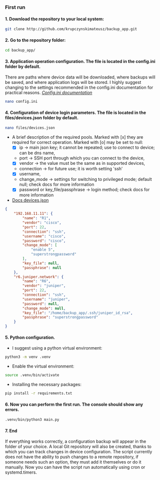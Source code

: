 ### First run

#### 1. Download the repository to your local system:

```bash
git clone http://github.com/krupczynskimateusz/backup_app.git
```
#### 2. Go to the repository folder:

```bash
cd backup_app/
```
#### 3. Application operation configuration. The file is located in the config.ini folder by default.
There are paths where device data will be downloaded, where backups will be saved, and where application logs will be stored.
I highly suggest changing to the settings recommended in the config.ini documentation for practical reasons.
*[Config.ini documentation](./docs/doc_config.md)*
```bash
nano config.ini
```

#### 4. Configuration of device login parameters. The file is located in the files/devices.json folder by default.
```bash
nano files/devices.json
```
 - A brief description of the required pools. Marked with [x] they are required for correct operation. Marked with [o] may be set to null:
   - [x] ip -> main json key; it cannot be repeated; use to connect to device; can be dns name,
   - port -> SSH port through which you can connect to the device,
   - [x] vendor -> the value must be the same as in supported devices,
   - connection -> for future use; it is worth setting 'ssh'
   - [x] username,
   - change_mode -> settings for switching to privileged mode; default null; check docs for more information
   - [x] password or key_file/passphrase -> login method; check docs for more information
- [Docs devices.json](./docs/doc_devices_file.md)
  
```json
{
    "192.168.11.11": {
        "name": "R1",
        "vendor": "cisco",
        "port": 22,
        "connection": "ssh",
        "username": "cisco",
        "password": "cisco",
        "change_mode": [
            "enable 5",
            "superstrongpassword"
        ],
        "key_file": null,
        "passphrase": null
    },
    "r6.juniper.network": {
        "name": "R6",
        "vendor": "juniper",
        "port": 22,
        "connection": "ssh",
        "username": "juniper",
        "password": null,
        "change_mode": null,
        "key_file": "/home/backup_app/.ssh/juniper_id_rsa",
        "passphrase": "superstrongpassword"
    }
}
```

#### 5. Python configuration.
- I suggest using a python virtual environment:
```bash
python3 -m venv .venv
```
- Enable the virtual environment:
```bash
source .venv/bin/activate
```
- Installing the necessary packages:
```bash
pip install -r requirements.txt
```

#### 6. Now you can perform the first run. The console should show any errors.
```bash
.venv/bin/python3 main.py
```
#### 7. End
If everything works correctly, a configuration backup will appear in the folder of your choice. 
A local Git repository will also be created, thanks to which you can track changes in device configuration. 
The script currently does not have the ability to push changes to a remote repository, if someone needs such an option, they must add it themselves or do it manually.
Now you can have the script run automatically using cron or systemd.timers.

















